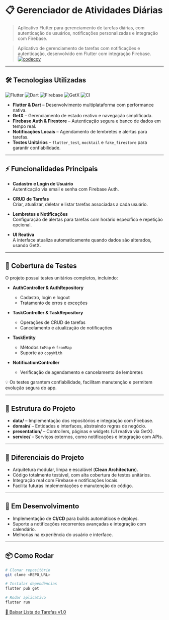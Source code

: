 # 📋 Gerenciador de Atividades Diárias

> Aplicativo Flutter para gerenciamento de tarefas diárias, com autenticação de usuários, notificações personalizadas e integração com Firebase.

> Aplicativo de gerenciamento de tarefas com notificações e autenticação, desenvolvido em Flutter com integração Firebase.
[![codecov](https://codecov.io/gh/emanoelsg/list_firebase/graph/badge.svg?token=OH5YR7MGM0)](https://codecov.io/gh/emanoelsg/list_firebase)
---

## 🛠 Tecnologias Utilizadas

![Flutter](https://img.shields.io/badge/Flutter-02569B?style=flat&logo=flutter&logoColor=white)
![Dart](https://img.shields.io/badge/Dart-0175C2?style=flat&logo=dart&logoColor=white)
![Firebase](https://img.shields.io/badge/Firebase-FFCA28?style=flat&logo=firebase&logoColor=white)
![GetX](https://img.shields.io/badge/GetX-FF5722?style=flat&logoColor=white)
![CI](https://img.shields.io/badge/CI-CD-blue)

- **Flutter & Dart** – Desenvolvimento multiplataforma com performance nativa.  
- **GetX** – Gerenciamento de estado reativo e navegação simplificada.  
- **Firebase Auth & Firestore** – Autenticação segura e banco de dados em tempo real.  
- **Notificações Locais** – Agendamento de lembretes e alertas para tarefas.  
- **Testes Unitários** – `flutter_test`, `mocktail` e `fake_firestore` para garantir confiabilidade.  

---

## ⚡ Funcionalidades Principais

- **Cadastro e Login de Usuário**  
  Autenticação via email e senha com Firebase Auth.  

- **CRUD de Tarefas**  
  Criar, atualizar, deletar e listar tarefas associadas a cada usuário.  

- **Lembretes e Notificações**  
  Configuração de alertas para tarefas com horário específico e repetição opcional.  

- **UI Reativa**  
  A interface atualiza automaticamente quando dados são alterados, usando GetX.

---

## 🧪 Cobertura de Testes

O projeto possui testes unitários completos, incluindo:

- **AuthController & AuthRepository**  
  - Cadastro, login e logout  
  - Tratamento de erros e exceções  

- **TaskController & TaskRepository**  
  - Operações de CRUD de tarefas  
  - Cancelamento e atualização de notificações  

- **TaskEntity**  
  - Métodos `toMap` e `fromMap`  
  - Suporte ao `copyWith`  

- **NotificationController**  
  - Verificação de agendamento e cancelamento de lembretes  

💡 Os testes garantem confiabilidade, facilitam manutenção e permitem evolução segura do app.

---

## 🚀 Estrutura do Projeto

- **data/** – Implementação dos repositórios e integração com Firebase.  
- **domain/** – Entidades e interfaces, abstraindo regras de negócio.  
- **presentation/** – Controllers, páginas e widgets (UI reativa via GetX).  
- **service/** – Serviços externos, como notificações e integração com APIs.  

---

## 🎯 Diferenciais do Projeto

- Arquitetura modular, limpa e escalável (**Clean Architecture**).  
- Código totalmente testável, com alta cobertura de testes unitários.  
- Integração real com Firebase e notificações locais.  
- Facilita futuras implementações e manutenção do código.  

---

## 📌 Em Desenvolvimento

- Implementação de **CI/CD** para builds automáticos e deploys.  
- Suporte a notificações recorrentes avançadas e integração com calendário.  
- Melhorias na experiência do usuário e interface.

---

## 📦 Como Rodar

```bash
# Clonar repositório
git clone <REPO_URL>

# Instalar dependências
flutter pub get

# Rodar aplicativo
flutter run

```
[📲 Baixar Lista de Tarefas v1.0](https://github.com/emanoelsg/list_firebase/releases/latest/download/app-release.apk)

